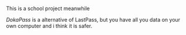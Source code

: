 This is a school project meanwhile

*DokaPass* is a alternative of LastPass, but you have all you data on your own computer and i think it is safer.